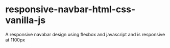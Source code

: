# responsive-navbar-html-css-vanilla-js
 A responsive navabar design using flexbox and javascript and is responsive at 1100px
